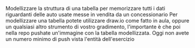 Modellizzare la struttura di una tabella per memorizzare tutti i dati riguardanti delle auto usate messe in vendita da un concessionario
Per modellizzare una tabella potete utilizzare draw.io come fatto in aula, oppure un qualsiasi altro strumento di vostro gradimento, l'importante è che poi nella repo pushate un'immagine con la tabella modellizzata.
Oggi non avete un numero minimo di push vista l'entità dell'esercizio
